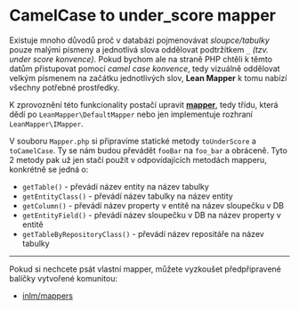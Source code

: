 
# CamelCase to under_score mapper

Existuje mnoho důvodů proč v databázi pojmenovávat *sloupce/tabulky* pouze malými písmeny a jednotlivá slova oddělovat podtržítkem `_` *(tzv. under score konvence)*. Pokud bychom ale na straně PHP chtěli k těmto datům přistupovat pomocí *camel case konvence*, tedy vizuálně oddělovat velkým písmenem na začátku jednotlivých slov, **Lean Mapper** k tomu nabízí všechny potřebné prostředky.

K zprovoznění této funkcionality postačí upravit [**mapper**](http://leanmapper.com/cs/docs/mapper/), tedy třídu, která dědí po `LeanMapper\DefaultMapper` nebo jen implementuje rozhraní `LeanMapper\IMapper`.

V souboru `Mapper.php` si připravíme statické metody `toUnderScore` a `toCamelCase`. Ty se nám budou převádět `fooBar` na `foo_bar` a obráceně. Tyto 2 metody pak už jen stačí použít v odpovídajících metodách mapperu, konkrétně se jedná o:

* `getTable()` - převádí název entity na název tabulky
* `getEntityClass()` - převádí název tabulky na název entity
* `getColumn()` - převádí název property v entitě na název sloupečku v DB
* `getEntityField()` - převádí název sloupečku v DB na název property v entitě
* `getTableByRepositoryClass()` - převádí název repositáře na název tabulky


--------

Pokud si nechcete psát vlastní mapper, můžete vyzkoušet předpřipravené balíčky vytvořené komunitou:

* [inlm/mappers](https://github.com/inlm/mappers)
